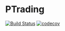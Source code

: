 # PTrading

[![Build Status](https://travis-ci.com/abhishekpratapa/ptrading.svg?branch=master)](https://travis-ci.com/abhishekpratapa/ptrading)
[![codecov](https://codecov.io/gh/abhishekpratapa/ptrading/branch/master/graph/badge.svg?token=nWE1X14slK)](https://codecov.io/gh/abhishekpratapa/ptrading)